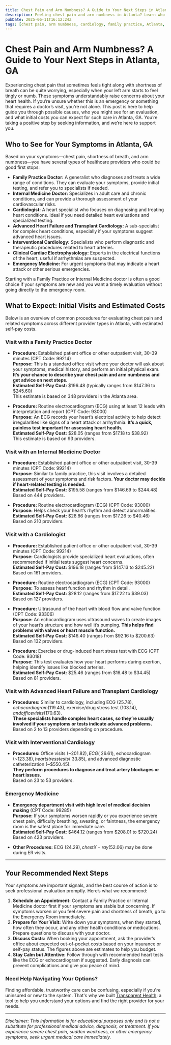 ```yaml
---
title: Chest Pain and Arm Numbness? A Guide to Your Next Steps in Atlanta, GA
description: Feeling chest pain and arm numbness in Atlanta? Learn who to see, what tests to expect, and estimated costs to help you move forward confidently.
pubDate: 2025-06-11T16:12:24Z
tags: [chest pain, arm numbness, cardiology, family practice, Atlanta, healthcare costs, ECG]
---
```


# Chest Pain and Arm Numbness? A Guide to Your Next Steps in Atlanta, GA

Experiencing chest pain that sometimes feels tight along with shortness of breath can be quite worrying, especially when your left arm starts to feel tingly or numb. These symptoms understandably raise concerns about your heart health. If you’re unsure whether this is an emergency or something that requires a doctor’s visit, you’re not alone. This post is here to help guide you through possible causes, who you might see for an evaluation, and what initial costs you can expect for such care in Atlanta, GA. You’re taking a positive step by seeking information, and we’re here to support you.

## Who to See for Your Symptoms in Atlanta, GA

Based on your symptoms—chest pain, shortness of breath, and arm numbness—you have several types of healthcare providers who could be good first stops:

- **Family Practice Doctor:** A generalist who diagnoses and treats a wide range of conditions. They can evaluate your symptoms, provide initial testing, and refer you to specialists if needed.
- **Internal Medicine Doctor:** Specializes in adult care and chronic conditions, and can provide a thorough assessment of your cardiovascular risks.
- **Cardiologist:** A heart specialist who focuses on diagnosing and treating heart conditions. Ideal if you need detailed heart evaluations and specialized testing.
- **Advanced Heart Failure and Transplant Cardiology:** A sub-specialist for complex heart conditions, especially if your symptoms suggest advanced heart issues.
- **Interventional Cardiology:** Specialists who perform diagnostic and therapeutic procedures related to heart arteries.
- **Clinical Cardiac Electrophysiology:** Experts in the electrical functions of the heart, useful if arrhythmias are suspected.
- **Emergency Medicine:** For urgent symptoms that may indicate a heart attack or other serious emergencies.

Starting with a Family Practice or Internal Medicine doctor is often a good choice if your symptoms are new and you want a timely evaluation without going directly to the emergency room.

## What to Expect: Initial Visits and Estimated Costs

Below is an overview of common procedures for evaluating chest pain and related symptoms across different provider types in Atlanta, with estimated self-pay costs.

### Visit with a Family Practice Doctor

- **Procedure:** Established patient office or other outpatient visit, 30-39 minutes (CPT Code: 99214)  
  **Purpose:** This is a standard office visit where your doctor will ask about your symptoms, medical history, and perform an initial physical exam. **It’s your chance to describe your chest pain and arm numbness and get advice on next steps.**  
  **Estimated Self-Pay Cost:** $196.48 (typically ranges from $147.36 to $245.60)  
  This estimate is based on 348 providers in the Atlanta area.

- **Procedure:** Routine electrocardiogram (ECG) using at least 12 leads with interpretation and report (CPT Code: 93000)  
  **Purpose:** An ECG records your heart’s electrical activity to help detect irregularities like signs of a heart attack or arrhythmia. **It’s a quick, painless test important for assessing heart health.**  
  **Estimated Self-Pay Cost:** $28.05 (ranges from $17.18 to $38.92)  
  This estimate is based on 93 providers.

### Visit with an Internal Medicine Doctor

- **Procedure:** Established patient office or other outpatient visit, 30-39 minutes (CPT Code: 99214)  
  **Purpose:** Similar to family practice, this visit involves a detailed assessment of your symptoms and risk factors. **Your doctor may decide if heart-related testing is needed.**  
  **Estimated Self-Pay Cost:** $195.58 (ranges from $146.69 to $244.48)  
  Based on 444 providers.

- **Procedure:** Routine electrocardiogram (ECG) (CPT Code: 93000)  
  **Purpose:** Helps check your heart’s rhythm and detect abnormalities.  
  **Estimated Self-Pay Cost:** $28.86 (ranges from $17.26 to $40.46)  
  Based on 210 providers.

### Visit with a Cardiologist

- **Procedure:** Established patient office or other outpatient visit, 30-39 minutes (CPT Code: 99214)  
  **Purpose:** Cardiologists provide specialized heart evaluations, often recommended if initial tests suggest heart concerns.  
  **Estimated Self-Pay Cost:** $196.18 (ranges from $147.13 to $245.22)  
  Based on 161 providers.

- **Procedure:** Routine electrocardiogram (ECG) (CPT Code: 93000)  
  **Purpose:** To assess heart function and rhythm in detail.  
  **Estimated Self-Pay Cost:** $28.12 (ranges from $17.22 to $39.03)  
  Based on 127 providers.

- **Procedure:** Ultrasound of the heart with blood flow and valve function (CPT Code: 93306)  
  **Purpose:** An echocardiogram uses ultrasound waves to create images of your heart’s structure and how well it’s pumping. **This helps find problems with valves or heart muscle function.**  
  **Estimated Self-Pay Cost:** $146.40 (ranges from $92.16 to $200.63)  
  Based on 132 providers.

- **Procedure:** Exercise or drug-induced heart stress test with ECG (CPT Code: 93018)  
  **Purpose:** This test evaluates how your heart performs during exertion, helping identify issues like blocked arteries.  
  **Estimated Self-Pay Cost:** $25.46 (ranges from $16.48 to $34.45)  
  Based on 81 providers.

### Visit with Advanced Heart Failure and Transplant Cardiology

- **Procedures:** Similar to cardiology, including ECG ($25.78), echocardiogram ($119.43), exercise/drug stress test ($103.14), and office visits ($170.63).  
  **These specialists handle complex heart cases, so they’re usually involved if your symptoms or tests indicate advanced problems.**  
  Based on 2 to 13 providers depending on procedure.

### Visit with Interventional Cardiology

- **Procedures:** Office visits (~$201.82), ECG (~$26.61), echocardiogram (~$123.38), heart stress tests (~$33.85), and advanced diagnostic catheterization (~$550.45).  
  **They perform procedures to diagnose and treat artery blockages or heart issues.**  
  Based on 23 to 53 providers.

### Emergency Medicine

- **Emergency department visit with high level of medical decision making** (CPT Code: 99285)  
  **Purpose:** If your symptoms worsen rapidly or you experience severe chest pain, difficulty breathing, sweating, or faintness, the emergency room is the safest place for immediate care.  
  **Estimated Self-Pay Cost:** $464.12 (ranges from $208.01 to $720.24)  
  Based on 423 providers.

- **Other Procedures:** ECG ($24.29), chest X-ray ($52.06) may be done during ER visits.

---

## Your Recommended Next Steps

Your symptoms are important signals, and the best course of action is to seek professional evaluation promptly. Here’s what we recommend:

1. **Schedule an Appointment:** Contact a Family Practice or Internal Medicine doctor first if your symptoms are stable but concerning. If symptoms worsen or you feel severe pain and shortness of breath, go to the Emergency Room immediately.  
2. **Prepare for Your Visit:** Write down your symptoms, when they started, how often they occur, and any other health conditions or medications. Prepare questions to discuss with your doctor.  
3. **Discuss Costs:** When booking your appointment, ask the provider’s office about expected out-of-pocket costs based on your insurance or self-pay status. The figures above are estimates to help you budget.  
4. **Stay Calm but Attentive:** Follow through with recommended heart tests like the ECG or echocardiogram if suggested. Early diagnosis can prevent complications and give you peace of mind.

### Need Help Navigating Your Options?

Finding affordable, trustworthy care can be confusing, especially if you're uninsured or new to the system. That's why we built [Transparent Health](https://transparenthealth.ai): a tool to help you understand your options and find the right provider for your needs.

---

*Disclaimer: This information is for educational purposes only and is not a substitute for professional medical advice, diagnosis, or treatment. If you experience severe chest pain, sudden weakness, or other emergency symptoms, seek urgent medical care immediately.*